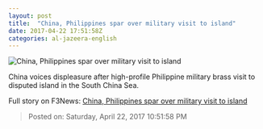 ```yaml
---
layout: post
title:  "China, Philippines spar over military visit to island"
date: 2017-04-22 17:51:58Z
categories: al-jazeera-english
---
```


![China, Philippines spar over military visit to island](http://www.aljazeera.com/mritems/Images/2017/4/22/9c07ee62c2804ee5a24c0b42747eb9a7_18.jpg)

China voices displeasure after high-profile Philippine military brass visit to disputed island in the South China Sea.


Full story on F3News: [China, Philippines spar over military visit to island](http://www.f3nws.com/n/NMMe4C)

> Posted on: Saturday, April 22, 2017 10:51:58 PM
